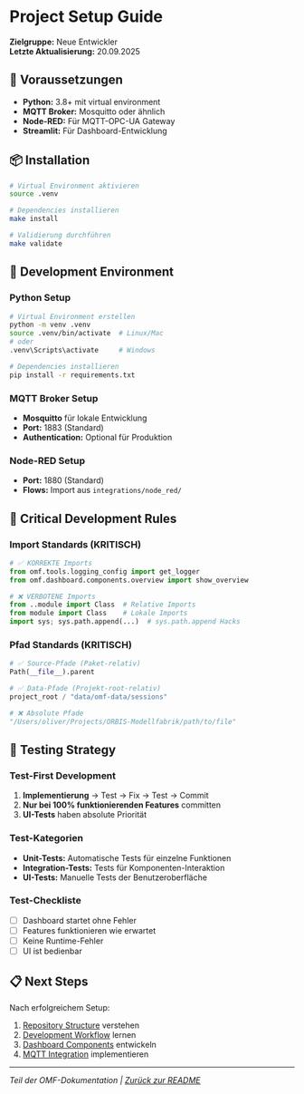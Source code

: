 # Project Setup Guide

**Zielgruppe:** Neue Entwickler  
**Letzte Aktualisierung:** 20.09.2025

## 🎯 Voraussetzungen

- **Python:** 3.8+ mit virtual environment
- **MQTT Broker:** Mosquitto oder ähnlich
- **Node-RED:** Für MQTT-OPC-UA Gateway
- **Streamlit:** Für Dashboard-Entwicklung

## 📦 Installation

```bash
# Virtual Environment aktivieren
source .venv

# Dependencies installieren
make install

# Validierung durchführen
make validate
```

## 🔧 Development Environment

### **Python Setup**
```bash
# Virtual Environment erstellen
python -m venv .venv
source .venv/bin/activate  # Linux/Mac
# oder
.venv\Scripts\activate     # Windows

# Dependencies installieren
pip install -r requirements.txt
```

### **MQTT Broker Setup**
- **Mosquitto** für lokale Entwicklung
- **Port:** 1883 (Standard)
- **Authentication:** Optional für Produktion

### **Node-RED Setup**
- **Port:** 1880 (Standard)
- **Flows:** Import aus `integrations/node_red/`

## 🚨 Critical Development Rules

### **Import Standards (KRITISCH)**
```python
# ✅ KORREKTE Imports
from omf.tools.logging_config import get_logger
from omf.dashboard.components.overview import show_overview

# ❌ VERBOTENE Imports
from ..module import Class  # Relative Imports
from module import Class    # Lokale Imports
import sys; sys.path.append(...)  # sys.path.append Hacks
```

### **Pfad Standards (KRITISCH)**
```python
# ✅ Source-Pfade (Paket-relativ)
Path(__file__).parent

# ✅ Data-Pfade (Projekt-root-relativ)
project_root / "data/omf-data/sessions"

# ❌ Absolute Pfade
"/Users/oliver/Projects/ORBIS-Modellfabrik/path/to/file"
```

## 🧪 Testing Strategy

### **Test-First Development**
1. **Implementierung** → Test → Fix → Test → Commit
2. **Nur bei 100% funktionierenden Features** committen
3. **UI-Tests** haben absolute Priorität

### **Test-Kategorien**
- **Unit-Tests:** Automatische Tests für einzelne Funktionen
- **Integration-Tests:** Tests für Komponenten-Interaktion
- **UI-Tests:** Manuelle Tests der Benutzeroberfläche

### **Test-Checkliste**
- [ ] Dashboard startet ohne Fehler
- [ ] Features funktionieren wie erwartet
- [ ] Keine Runtime-Fehler
- [ ] UI ist bedienbar

## 📋 Next Steps

Nach erfolgreichem Setup:
1. [Repository Structure](repository-structure.md) verstehen
2. [Development Workflow](development/workflow.md) lernen
3. [Dashboard Components](development/dashboard-components.md) entwickeln
4. [MQTT Integration](communication/mqtt/) implementieren

---

*Teil der OMF-Dokumentation | [Zurück zur README](../../README.md)*
